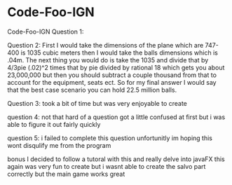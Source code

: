 # Code-Foo-IGN
Code-Foo-IGN
Question 1:
 

Question 2:
First I would take the dimensions of the plane which are 747-400 is 1035 cubic meters then I would take the balls dimensions which is .04m. The next thing you would do is take the 1035 and divide that by 4/3pie (.02)^2 times that by pie divided by rational 18 which gets you about 23,000,000 but then you should subtract a couple thousand from that to account for the equipment, seats ect. So for my final answer I would say that the best case scenario you can hold 22.5 million balls.  

Question 3:
took a bit of time but was very enjoyable to create

question 4:
not that hard of a question got a little confused at first but i was able to figure it out fairly quickly

question 5: 
i failed to complete this question unfortunitly im hoping this wont disqulify me from the program

bonus 
I decided to follow a tutoral with this and really delve into javaFX this again was very fun to create but i wasnt able to create the salvo part correctly but the main game works great
